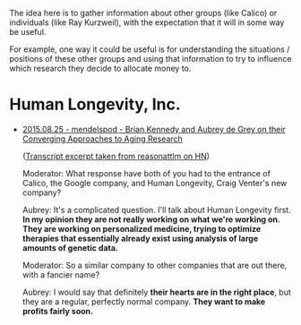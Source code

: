 The idea here is to gather information about other groups (like Calico) or individuals (like Ray Kurzweil), with the expectation that it will in some way be useful.

For example, one way it could be useful is for understanding the situations / positions of these other groups and using that information to try to influence which research they decide to allocate money to.



# Human Longevity, Inc.
- [2015.08.25 - mendelspod - Brian Kennedy and Aubrey de Grey on their Converging Approaches to Aging Research](https://mendelspod.com/podcasts/brian-kennedy-and-aubrey-de-grey-their-converging-approaches-aging-research/)

  ([Transcript excerpt taken from reasonattlm on HN](https://news.ycombinator.com/item?id=10809971))

  Moderator: What response have both of you had to the entrance of Calico, the Google company, and Human Longevity, Craig Venter's new company?
  
  Aubrey: It's a complicated question. I'll talk about Human Longevity first. **In my opinion they are not really working on what we're working on. They are working on personalized medicine, trying to optimize therapies that essentially already exist using analysis of large amounts of genetic data.**
  
  Moderator: So a similar company to other companies that are out there, with a fancier name?
  
  Aubrey: I would say that definitely **their hearts are in the right place**, but they are a regular, perfectly normal company. **They want to make profits fairly soon.**
